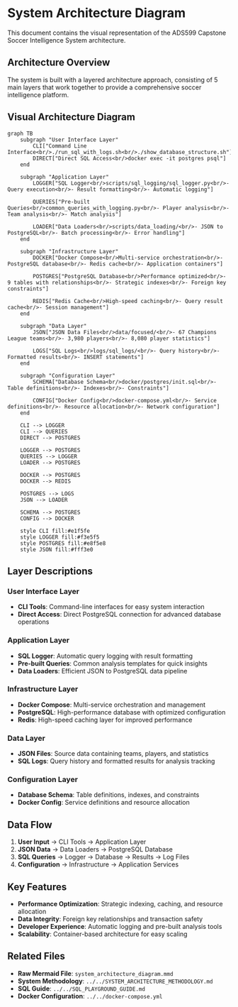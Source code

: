 # System Architecture Diagram

This document contains the visual representation of the ADS599 Capstone Soccer Intelligence System architecture.

## Architecture Overview

The system is built with a layered architecture approach, consisting of 5 main layers that work together to provide a comprehensive soccer intelligence platform.

## Visual Architecture Diagram

```mermaid
graph TB
    subgraph "User Interface Layer"
        CLI["Command Line Interface<br/>./run_sql_with_logs.sh<br/>./show_database_structure.sh"]
        DIRECT["Direct SQL Access<br/>docker exec -it postgres psql"]
    end
    
    subgraph "Application Layer"
        LOGGER["SQL Logger<br/>scripts/sql_logging/sql_logger.py<br/>- Query execution<br/>- Result formatting<br/>- Automatic logging"]
        
        QUERIES["Pre-built Queries<br/>common_queries_with_logging.py<br/>- Player analysis<br/>- Team analysis<br/>- Match analysis"]
        
        LOADER["Data Loaders<br/>scripts/data_loading/<br/>- JSON to PostgreSQL<br/>- Batch processing<br/>- Error handling"]
    end
    
    subgraph "Infrastructure Layer"
        DOCKER["Docker Compose<br/>Multi-service orchestration<br/>- PostgreSQL database<br/>- Redis cache<br/>- Application containers"]
        
        POSTGRES["PostgreSQL Database<br/>Performance optimized<br/>- 9 tables with relationships<br/>- Strategic indexes<br/>- Foreign key constraints"]
        
        REDIS["Redis Cache<br/>High-speed caching<br/>- Query result cache<br/>- Session management"]
    end
    
    subgraph "Data Layer"
        JSON["JSON Data Files<br/>data/focused/<br/>- 67 Champions League teams<br/>- 3,980 players<br/>- 8,080 player statistics"]
        
        LOGS["SQL Logs<br/>logs/sql_logs/<br/>- Query history<br/>- Formatted results<br/>- INSERT statements"]
    end
    
    subgraph "Configuration Layer"
        SCHEMA["Database Schema<br/>docker/postgres/init.sql<br/>- Table definitions<br/>- Indexes<br/>- Constraints"]
        
        CONFIG["Docker Config<br/>docker-compose.yml<br/>- Service definitions<br/>- Resource allocation<br/>- Network configuration"]
    end
    
    CLI --> LOGGER
    CLI --> QUERIES
    DIRECT --> POSTGRES
    
    LOGGER --> POSTGRES
    QUERIES --> LOGGER
    LOADER --> POSTGRES
    
    DOCKER --> POSTGRES
    DOCKER --> REDIS
    
    POSTGRES --> LOGS
    JSON --> LOADER
    
    SCHEMA --> POSTGRES
    CONFIG --> DOCKER
    
    style CLI fill:#e1f5fe
    style LOGGER fill:#f3e5f5
    style POSTGRES fill:#e8f5e8
    style JSON fill:#fff3e0
```

## Layer Descriptions

### User Interface Layer
- **CLI Tools**: Command-line interfaces for easy system interaction
- **Direct Access**: Direct PostgreSQL connection for advanced database operations

### Application Layer
- **SQL Logger**: Automatic query logging with result formatting
- **Pre-built Queries**: Common analysis templates for quick insights
- **Data Loaders**: Efficient JSON to PostgreSQL data pipeline

### Infrastructure Layer
- **Docker Compose**: Multi-service orchestration and management
- **PostgreSQL**: High-performance database with optimized configuration
- **Redis**: High-speed caching layer for improved performance

### Data Layer
- **JSON Files**: Source data containing teams, players, and statistics
- **SQL Logs**: Query history and formatted results for analysis tracking

### Configuration Layer
- **Database Schema**: Table definitions, indexes, and constraints
- **Docker Config**: Service definitions and resource allocation

## Data Flow

1. **User Input** → CLI Tools → Application Layer
2. **JSON Data** → Data Loaders → PostgreSQL Database
3. **SQL Queries** → Logger → Database → Results → Log Files
4. **Configuration** → Infrastructure → Application Services

## Key Features

- **Performance Optimization**: Strategic indexing, caching, and resource allocation
- **Data Integrity**: Foreign key relationships and transaction safety
- **Developer Experience**: Automatic logging and pre-built analysis tools
- **Scalability**: Container-based architecture for easy scaling

## Related Files

- **Raw Mermaid File**: `system_architecture_diagram.mmd`
- **System Methodology**: `../../SYSTEM_ARCHITECTURE_METHODOLOGY.md`
- **SQL Guide**: `../../SQL_PLAYGROUND_GUIDE.md`
- **Docker Configuration**: `../../docker-compose.yml`
